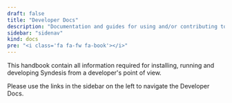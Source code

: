 ```yaml
---
draft: false
title: "Developer Docs"
description: "Documentation and guides for using and/or contributing to the Syndesis project."
sidebar: "sidenav"
kind: docs
pre: "<i class='fa fa-fw fa-book'></i>"
---
```


This handbook contain all information required for installing, running and developing Syndesis from a developer's point of view.

<div class="alert alert-info admonition" role="alert">
  <i class="fa note"></i> Please use the links in the sidebar on the left to navigate the Developer Docs.
</div>
